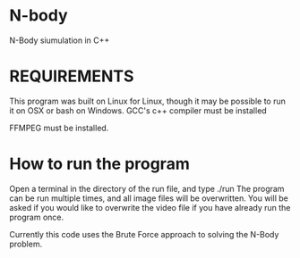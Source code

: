# N-body
N-Body siumulation in C++

# REQUIREMENTS
This program was built on Linux for Linux, though it may be possible to run it on OSX or bash on Windows. 
GCC's c++ compiler must be installed

FFMPEG must be installed.

# How to run the program
Open a terminal in the directory of the run file, and type ./run
The program can be run multiple times, and all image files will be overwritten. 
You will be asked if you would like to overwrite the video file if you have already run the program once. 

Currently this code uses the Brute Force approach to solving the N-Body problem. 

